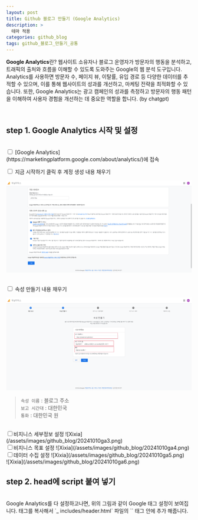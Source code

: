 ```yaml
---
layout: post
title: Github 블로그 만들기 (Google Analytics)
description: >
  테마 적용
categories: github_blog
tags: github_블로그_만들기_공통
---
```

**Google Analytics**란?
웹사이트 소유자나 블로그 운영자가 방문자의 행동을 분석하고, 트래픽의 출처와 흐름을 이해할 수 있도록 도와주는 Google의 웹 분석 도구입니다.
Analytics를 사용하면 방문자 수, 페이지 뷰, 이탈률, 유입 경로 등 다양한 데이터를 추적할 수 있으며, 이를 통해 웹사이트의 성과를 개선하고, 마케팅 전략을 최적화할 수 있습니다.
또한, Google Analytics는 광고 캠페인의 성과를 측정하고 방문자의 행동 패턴을 이해하여 사용자 경험을 개선하는 데 중요한 역할을 합니다. (by chatgpt)

<br>

<h2>
    <span class = "jjw_h2_style">step 1. Google Analytics 시작 및 설정 </span>
</h2>
<br>
<input type="checkbox">  [Google Analytics](https://marketingplatform.google.com/about/analytics/)에 접속

<br>

<input type="checkbox">  지금 시작하기 클릭 후 계정 생성 내용 채우기  

![Xixia](/assets/images/github_blog/20241010ga1.png)

<br>
<input type="checkbox">  속성 만들기 내용 채우기  

![Xixia](/assets/images/github_blog/20241010ga2.png)

> `속성 이름` : 블로그 주소 <br>
> `보고 시간대` : 대한민국 <br>
> `통화` : 대한민국 원
> 

<br>
<input type="checkbox">비지니스 세부정보 설정  
![Xixia](/assets/images/github_blog/20241010ga3.png)

<br>
<input type="checkbox">비지니스 목표 설정  
![Xixia](/assets/images/github_blog/20241010ga4.png)

<br>
<input type="checkbox">데이터 수집 설정  
![Xixia](/assets/images/github_blog/20241010ga5.png)
<br>
![Xixia](/assets/images/github_blog/20241010ga6.png)


<br>

<h2>
    <span class = "jjw_h2_style">step 2. head에 script 붙여 넣기 </span>
</h2>
<br>
Google Analytics를 다 설정하고나면, 위의 그림과 같이 Google 태그 설정이 보여집니다. 태그를 복사해서 `_ includes/header.html` 
파일의 `<head>` 태그 안에 추가 해줍니다. 